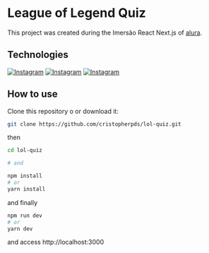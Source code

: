 # League of Legend Quiz

This project was created during the Imersão React Next.js  of [alura](https://www.alura.com.br).

## Technologies
[![Instagram](https://img.shields.io/badge/React-JS-blue)](https://www.reactjs.org)
[![Instagram](https://img.shields.io/badge/Next-JS-black)](https://www.nextjs.org)
[![Instagram](https://img.shields.io/badge/styled-components-brown)](https://styled-components.com/)

## How to use

Clone this repository o or download it:
```bash
git clone https://github.com/cristopherpds/lol-quiz.git
```
then 

```bash
cd lol-quiz

# and

npm install
# or
yarn install
```
and finally

```bash
npm run dev
# or
yarn dev
```
and access http://localhost:3000
